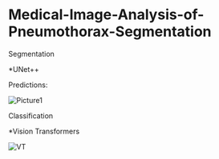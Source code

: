 # Medical-Image-Analysis-of-Pneumothorax-Segmentation

Segmentation 

*UNet++ 

Predictions:

![Picture1](https://user-images.githubusercontent.com/34074339/126275919-5a67437d-58b6-41da-b91f-999132a153fb.png)


Classification 

*Vision Transformers

![VT](https://user-images.githubusercontent.com/34074339/126175586-f8e1f625-0cfe-4413-949f-407da0f1e7e9.png)


